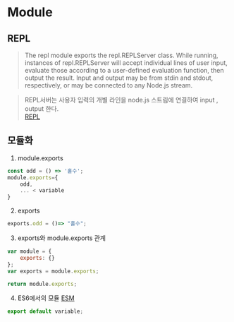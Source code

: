 # Module

## REPL
> The repl module exports the repl.REPLServer class. While running, instances of repl.REPLServer will accept individual lines of user input, evaluate those according to a user-defined evaluation function, then output the result. Input and output may be from stdin and stdout, respectively, or may be connected to any Node.js stream.

> REPL서버는 사용자 입력의 개별 라인을 node.js 스트림에 연결하여 input , output 한다.   
[REPL](https://nodejs.org/api/repl.html)  


## 모듈화

1. module.exports
```javascript
const odd = () => '홀수';
module.exports={
    odd,
    ... < variable
}
```

2. exports
```javascript
exports.odd = ()=> "홀수";

```

3. exports와 module.exports 관계
```javascript
var module = {
	exports: {}
};
var exports = module.exports;

return module.exports;
```

4. ES6에서의 모듈  [ESM](https://nodejs.org/api/esm.html)
```javascript
export default variable;

```

